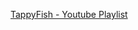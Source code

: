 [TappyFish - Youtube Playlist](https://youtube.com/playlist?list=PLCCdMELNzOfjn104WCn_CoRXaBqK7XWBS)
